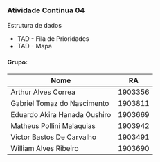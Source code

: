 ### Atividade Continua 04

Estrutura de dados
- TAD - Fila de Prioridades
- TAD - Mapa

#### Grupo:

Nome | RA
-----|-----
Arthur Alves Correa | 1903356
Gabriel Tomaz do Nascimento | 1903811 
Eduardo Akira Hanada Oushiro | 1903669
Matheus Pollini Malaquias | 1903942
Victor Bastos De Carvalho | 1903491
William Alves Ribeiro | 1903690
